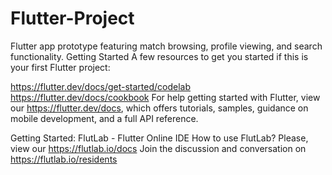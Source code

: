 # Flutter-Project
Flutter app prototype featuring match browsing, profile viewing, and search functionality.
Getting Started
A few resources to get you started if this is your first Flutter project:

https://flutter.dev/docs/get-started/codelab
https://flutter.dev/docs/cookbook
For help getting started with Flutter, view our https://flutter.dev/docs, which offers tutorials, samples, guidance on mobile development, and a full API reference.

Getting Started: FlutLab - Flutter Online IDE
How to use FlutLab? Please, view our https://flutlab.io/docs
Join the discussion and conversation on https://flutlab.io/residents
